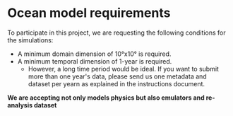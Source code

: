 # Ocean model requirements

To participate in this project, we are requesting the following conditions for the simulations:

+ A minimum domain dimension of 10°x10° is required.
+ A minimum temporal dimension of 1-year is required.
    + However, a long time period would be ideal. If you want to submit more than one year's data, please send us one metadata and dataset per yearn as explained in the instructions document.

**We are accepting not only models physics but also emulators and re-analysis dataset**
